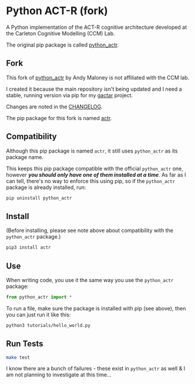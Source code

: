 # Python ACT-R (fork)

A Python implementation of the ACT-R cognitive architecture developed at the Carleton Cognitive Modelling (CCM) Lab.

The original pip package is called [python_actr](https://pypi.org/project/python-actr/).

## Fork

This fork of [python_actr](https://github.com/CarletonCognitiveModelingLab/python_actr) by Andy Maloney is not affiliated with the CCM lab.

I created it because the main repository isn't being updated and I need a stable, running version via pip for my [gactar](https://github.com/asmaloney/gactar) project.

Changes are noted in the [CHANGELOG](CHANGELOG.md).

The pip package for this fork is named [actr](https://pypi.org/project/actr/).

## Compatibility

Although this pip package is named `actr`, it still uses `python_actr` as its package name.

This keeps this pip package compatible with the official `python_actr` one, however **_you should only have one of them installed at a time_**. As far as I can tell, there's no way to enforce this using pip, so if the `python_actr` package is already installed, run:

```bash
pip uninstall python_actr
```

## Install

(Before installing, please see note above about compatibility with the `python_actr` package.)

```bash
pip3 install actr
```

## Use

When writing code, you use it the same way you use the `python_actr` package:

```python
from python_actr import *
```

To run a file, make sure the package is installed with pip (see above), then you can just run it like this:

```bash
python3 tutorials/hello_world.py
```

## Run Tests

```bash
make test
```

I know there are a bunch of failures - these exist in `python_actr` as well & I am not planning to investigate at this time...
